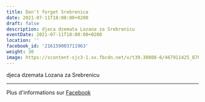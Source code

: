 ```yaml
---
title: Don't forget Srebrenica
date: 2021-07-11T18:00:00+0200
draft: false
description: djeca dzemata Lozana za Srebrenicu
eventDate: 2021-07-11T18:00:00+0200
location: ''
facebook_id: '216159003711963'
weight: 30
image: https://scontent-sjc3-1.xx.fbcdn.net/v/t39.30808-6/467911425_8702124949883247_8451066247417132989_n.jpg?_nc_cat=103&ccb=1-7&_nc_sid=9e60e4&_nc_eui2=AeGxBM5gmFoBDnSrQC1cOb3STHlsLy7Cd4JMeWwvLsJ3ggEqyGsB_zl-XvvPGWy8f0UPzzWjAuO3Zv4k3PBjBnj3&_nc_ohc=aXbSvCvCAnwQ7kNvwGCREyn&_nc_oc=AdmLaPZis27xZVSo1yBdtS--U73IyNh1YlvpfPQMDewFcA9CPj8Fa70VweMp2ImaMKs&_nc_zt=23&_nc_ht=scontent-sjc3-1.xx&edm=ABTKTjYEAAAA&_nc_gid=8BbdnJfLPlJOTkAXIHvALg&oh=00_AfERxsFEzNQOdfVUoP2qn4b9bS5uik-rGu9wSYDhzv-5cA&oe=681CC659
---
```


djeca dzemata Lozana za Srebrenicu

---

Plus d'informations sur [Facebook](https://facebook.com/events/216159003711963)